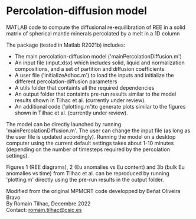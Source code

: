 # Percolation-diffusion model
MATLAB code to compute the diffusional re-equilibration of REE in a solid matrix of spherical mantle minerals percolated by a melt in a 1D column
    
The package (tested in Matlab R2021b) includes:
- The main percolation-diffusion model ('mainPercolationDiffusion.m')
- An input file (input.xlsx) which includes solid, liquid and normalization compositions, and a set of partition and diffusion coefficients. 
- A user file ('initializeAdhoc.m') to load the inputs and initialize the different percolation-diffusion parameters 
- A utils folder that containts all the required dependencies
- An output folder that containts pre-run results similar to the model results shown in Tilhac et al. (currently under review).
- An additional code ('plotting.m')to generate plots similar to the figures shown in Tilhac et al. (currently under review).

The model can be directly launched by running 'mainPercolationDiffusion.m'. The user can change the input file (as long as the user file is updated accordingly). Running the model on a desktop computer using the current default settings takes about 1-10 minutes (depending on the number of timesteps required by the percolation settings).

Figures 1 (REE diagrams), 2 (Eu anomalies vs Eu content) and 3b (bulk Eu anomalies vs time) from Tilhac et al. can be reproduced by running 'plotting.m' directly using the pre-run results in the output folder. 

Modified from the original MPMCRT code developped by Beñat Oliveira Bravo <br />
By Romain Tilhac, Decembre 2022 <br />
Contact: romain.tilhac@csic.es <br />
